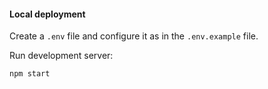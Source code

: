 #### Local deployment

Create a `.env` file and configure it as in the `.env.example` file.

Run development server:

```bash
npm start
```
